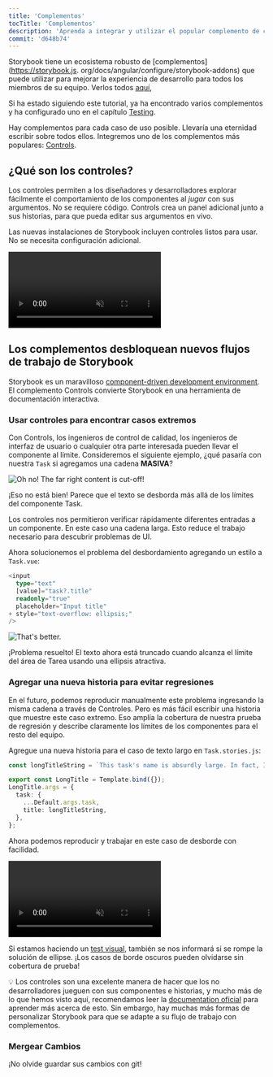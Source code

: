 ```yaml
---
title: 'Complementos'
tocTitle: 'Complementos'
description: 'Aprenda a integrar y utilizar el popular complemento de controles'
commit: 'd648b74'
---
```


Storybook tiene un ecosistema robusto de [complementos](https://storybook.js.
org/docs/angular/configure/storybook-addons) que puede utilizar para mejorar la experiencia de desarrollo para todos
los miembros de su equipo. Verlos todos [aquí](https://storybook.js.org/addons),

Si ha estado siguiendo este tutorial, ya ha encontrado varios complementos y ha configurado uno en el capítulo [Testing](/intro-to-storybook/angular/es/test/).

Hay complementos para cada caso de uso posible. Llevaría una eternidad escribir sobre todos ellos. Integremos uno de
los complementos más populares: [Controls](https://storybook.js.org/docs/angular/essentials/controls).

## ¿Qué son los controles?

Los controles permiten a los diseñadores y desarrolladores explorar fácilmente el comportamiento de los componentes
al _jugar_ con sus argumentos. No se requiere código. Controls crea un panel adicional junto a sus historias, para
que pueda editar sus argumentos en vivo.

Las nuevas instalaciones de Storybook incluyen controles listos para usar. No se necesita configuración adicional.

<video autoPlay muted playsInline loop>
  <source
    src="/intro-to-storybook/controls-in-action.mp4"
    type="video/mp4"
  />
</video>

## Los complementos desbloquean nuevos flujos de trabajo de Storybook

Storybook es un maravilloso [component-driven development environment](https://www.componentdriven.org/). El
complemento Controls convierte Storybook en una herramienta de documentación interactiva.

### Usar controles para encontrar casos extremos

Con Controls, los ingenieros de control de calidad, los ingenieros de interfaz de usuario o cualquier otra parte
interesada pueden llevar el componente al límite. Consideremos el siguiente ejemplo, ¿qué pasaría con nuestra
`Task` si agregamos una cadena **MASIVA**?

![Oh no! The far right content is cut-off!](/intro-to-storybook/task-edge-case.png)

¡Eso no está bien! Parece que el texto se desborda más allá de los límites del componente Task.

Los controles nos permitieron verificar rápidamente diferentes entradas a un componente. En este caso una cadena
larga. Esto reduce el trabajo necesario para descubrir problemas de UI.

Ahora solucionemos el problema del desbordamiento agregando un estilo a `Task.vue`:

```diff:title=src/app/components/task.component.ts
<input
  type="text"
  [value]="task?.title"
  readonly="true"
  placeholder="Input title"
+ style="text-overflow: ellipsis;"
/>
```

![That's better.](/intro-to-storybook/edge-case-solved-with-controls.png)

¡Problema resuelto! El texto ahora está truncado cuando alcanza el límite del área de Tarea usando una ellipsis
atractiva.

### Agregar una nueva historia para evitar regresiones

En el futuro, podemos reproducir manualmente este problema ingresando la misma cadena a través de Controles. Pero es
más fácil escribir una historia que muestre este caso extremo. Eso amplía la cobertura de nuestra prueba de regresión y
describe claramente los límites de los componentes para el resto del equipo.

Agregue una nueva historia para el caso de texto largo en `Task.stories.js`:

```ts:title=src/app/components/task.stories.ts
const longTitleString = `This task's name is absurdly large. In fact, I think if I keep going I might end up with content overflow. What will happen? The star that represents a pinned task could have text overlapping. The text could cut-off abruptly when it reaches the star. I hope not!`;

export const LongTitle = Template.bind({});
LongTitle.args = {
  task: {
    ...Default.args.task,
    title: longTitleString,
  },
};
```

Ahora podemos reproducir y trabajar en este caso de desborde con facilidad.

<video autoPlay muted playsInline loop>
  <source
    src="/intro-to-storybook/task-stories-long-title.mp4"
    type="video/mp4"
  />
</video>

Si estamos haciendo un [test visual](/intro-to-storybook/angular/es/test/), también se nos informará si se rompe la
solución de ellipse. ¡Los casos de borde oscuros pueden olvidarse sin cobertura de prueba!

<div class="aside"><p>💡 Los controles son una excelente manera de hacer que los no desarrolladores jueguen con sus 
componentes e historias, y mucho más de lo que hemos visto aquí, recomendamos leer la <a href="https://storybook.js.org/docs/angular/essentials/controls">documentation oficial</a> para aprender más acerca de esto. Sin embargo, hay muchas más formas de personalizar Storybook para que se adapte a su flujo de trabajo con complementos.</div>

### Mergear Cambios

¡No olvide guardar sus cambios con git!
